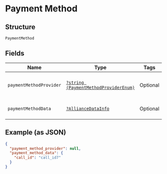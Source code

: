 
# Payment Method

## Structure

`PaymentMethod`

## Fields

| Name | Type | Tags | Description | Getter | Setter |
|  --- | --- | --- | --- | --- | --- |
| `paymentMethodProvider` | [`?string (PaymentMethodProviderEnum)`](../../doc/models/payment-method-provider-enum.md) | Optional | - | getPaymentMethodProvider(): ?string | setPaymentMethodProvider(?string paymentMethodProvider): void |
| `paymentMethodData` | [`?AllianceDataInfo`](../../doc/models/alliance-data-info.md) | Optional | - | getPaymentMethodData(): ?AllianceDataInfo | setPaymentMethodData(?AllianceDataInfo paymentMethodData): void |

## Example (as JSON)

```json
{
  "payment_method_provider": null,
  "payment_method_data": {
    "call_id": "call_id7"
  }
}
```

